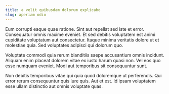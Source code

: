 ```yaml
---
title: a velit quibusdam dolorum explicabo
slug: aperiam odio
---
```


Eum corrupti eaque quae ratione. Sint aut repellat sed iste et error. Consequatur omnis maxime eveniet. Et sed debitis voluptatem est animi cupiditate voluptatum aut consectetur. Itaque minima veritatis dolore ut et molestiae quia. Sed voluptates adipisci qui dolorum quo.

Voluptate commodi quia rerum blanditiis saepe accusantium omnis incidunt. Aliquam enim placeat dolorem vitae ex iusto harum quasi non. Vel eos quo esse numquam eveniet. Modi aut temporibus sit consequuntur sunt.

Non debitis temporibus vitae qui quia quod doloremque ut perferendis. Qui error rerum consequuntur quis iure quis. Aut et est. Id ipsam voluptatem esse ullam distinctio aut omnis voluptate quas.
